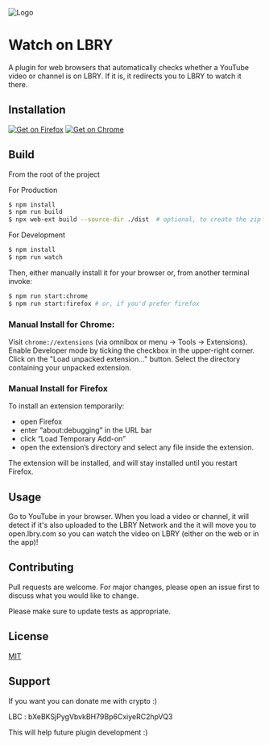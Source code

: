![Logo](https://cdn.lbryplayer.xyz/api/v3/streams/free/Cover-Image/2abac7db775191738dcb7746e8a984403a779201/5d4c1d?download=true)
# Watch on LBRY

A plugin for web browsers that automatically checks whether a YouTube video or channel is on LBRY. If it is, it redirects you to LBRY to watch it there.

## Installation

[![Get on Firefox](https://addons.cdn.mozilla.net/static/img/addons-buttons/AMO-button_1.png)](https://addons.mozilla.org/en/firefox/addon/watch-on-lbry/?src=search) [![Get on Chrome](https://developer.chrome.com/webstore/images/ChromeWebStore_BadgeWBorder_v2_206x58.png)](https://chrome.google.com/webstore/detail/watch-on-lbry/jjmbbhopnjdjnpceiecihldbhibchgek)

## Build

From the root of the project

For Production
```bash
$ npm install
$ npm run build
$ npx web-ext build --source-dir ./dist  # optional, to create the zip file from the dist directory
```

For Development
```bash
$ npm install
$ npm run watch
```

Then, either manually install it for your browser or, from another terminal invoke:

```bash
$ npm run start:chrome
$ npm run start:firefox # or, if you'd prefer firefox
```

### Manual Install for Chrome:
Visit ```chrome://extensions``` (via omnibox or menu -> Tools -> Extensions).
Enable Developer mode by ticking the checkbox in the upper-right corner.
Click on the "Load unpacked extension..." button.
Select the directory containing your unpacked extension.
### Manual Install for Firefox
To install an extension temporarily:

-   open Firefox
-   enter “about:debugging” in the URL bar
-   click “Load Temporary Add-on”
-   open the extension’s directory and select any file inside the extension.

The extension will be installed, and will stay installed until you restart Firefox.


## Usage

Go to YouTube in your browser. When you load a video or channel, it will detect if it's also uploaded to the LBRY Network and the it will move you to open.lbry.com so you can watch the video on LBRY (either on the web or in the app)!

## Contributing
Pull requests are welcome. For major changes, please open an issue first to discuss what you would like to change.

Please make sure to update tests as appropriate.

## License
[MIT](https://choosealicense.com/licenses/mit/)

## Support

If you want you can donate me with crypto :)

LBC : bXeBKSjPygVbvkBH79Bp6CxiyeRC2hpVQ3


This will help future plugin development :)
